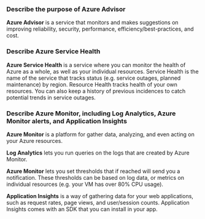 ### Describe the purpose of Azure Advisor
**Azure Advisor** is a service that monitors and makes suggestions on improving reliability, security, performance, efficiency/best-practices, and cost.  

### Describe Azure Service Health
**Azure Service Health** is a service where you can monitor the health of Azure as a whole, as well as your individual resources.	Service Health is the name of the service that tracks status (e.g. service outages, planned maintenance) by region. Resource Health tracks health of your own resources. You can also keep a history of previous incidences to catch potential trends in service outages.    

### Describe Azure Monitor, including Log Analytics, Azure Monitor alerts, and Application Insights
**Azure Monitor** is a platform for gather data, analyzing, and even acting on your Azure resources.   

**Log Analytics** lets you run queries on the logs that are created by Azure Monitor.  

**Azure Monitor** lets you set thresholds that if reached will send you a notification. These thresholds can be based on log data, or metrics on individual resources (e.g. your VM has over 80% CPU usage).  

**Application Insights** is a way of gathering data for your web applications, such as request rates, page views, and user/session counts. Application Insights comes with an SDK that you can install in your app.  


